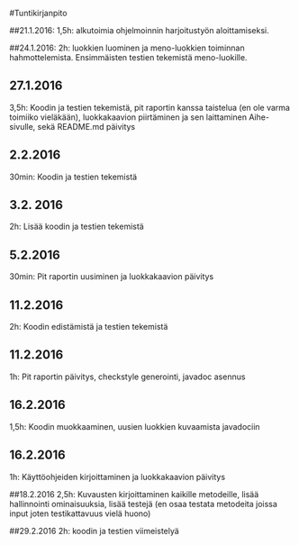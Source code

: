 #Tuntikirjanpito

##21.1.2016:
1,5h: alkutoimia ohjelmoinnin harjoitustyön aloittamiseksi.

##24.1.2016:
2h: luokkien luominen ja meno-luokkien toiminnan hahmottelemista. Ensimmäisten testien tekemistä meno-luokille.

## 27.1.2016
3,5h: Koodin ja testien tekemistä, pit raportin kanssa taistelua (en ole varma toimiiko vieläkään), luokkakaavion piirtäminen ja sen laittaminen Aihe-sivulle, sekä README.md päivitys

## 2.2.2016
30min: Koodin ja testien tekemistä

## 3.2. 2016
2h: Lisää koodin ja testien tekemistä

## 5.2.2016
30min: Pit raportin uusiminen ja luokkakaavion päivitys

## 11.2.2016
2h: Koodin edistämistä ja testien tekemistä

## 11.2.2016
1h: Pit raportin päivitys, checkstyle generointi, javadoc asennus

## 16.2.2016
1,5h: Koodin muokkaaminen, uusien luokkien kuvaamista javadociin

## 16.2.2016
1h: Käyttöohjeiden kirjoittaminen ja luokkakaavion päivitys

##18.2.2016
2,5h: Kuvausten kirjoittaminen kaikille metodeille, lisää hallinnointi ominaisuuksia, lisää testejä (en osaa testata metodeita joissa input joten testikattavuus vielä huono)

##29.2.2016
2h: koodin ja testien viimeistelyä
